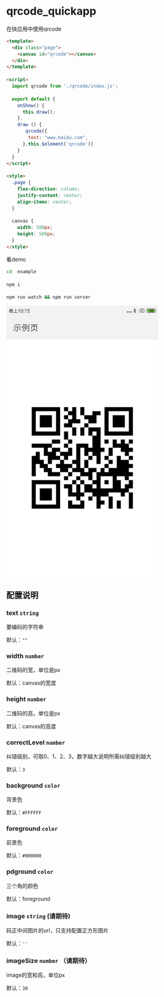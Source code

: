 # qrcode_quickapp

在快应用中使用qrcode

```html
<template>
  <div class="page">
    <canvas id="qrcode"></canvas>
  </div>
</template>

<script>
  import qrcode from './qrcode/index.js';

  export default {
    onShow() {
      this.draw();
    },
    draw () {
       qrcode({
        text: "www.baidu.com",
      },this.$element('qrcode'))
    }
  }
</script>

<style>
  .page {
    flex-direction: column;
    justify-content: center;
    align-items: center;
  }

  canvas {
    width: 500px;
    height: 500px;
  }
</style>

```


看demo

```bash
cd  example

npm i

npm run watch && npm run server
```

<img src="./demo.png" style="width:400px" >


## 配置说明


### text `string`

要编码的字符串

默认：`""`

### width `number`

二维码的宽，单位是px

默认：canvas的宽度

### height `number`

二维码的高，单位是px

默认：canvas的高度

### correctLevel `number`

纠错级别，可取0、1、2、3，数字越大说明所需纠错级别越大

默认：`3`

### background `color`

背景色

默认：`#FFFFFF`

### foreground `color`

前景色

默认：`#000000`

### pdground `color`

三个角的颜色

默认：foreground

### image `string`  (请期待)

码正中间图片的url，只支持配置正方形图片

默认：`''`

### imageSize `number`  （请期待）

image的宽和高，单位px

默认：`30`



